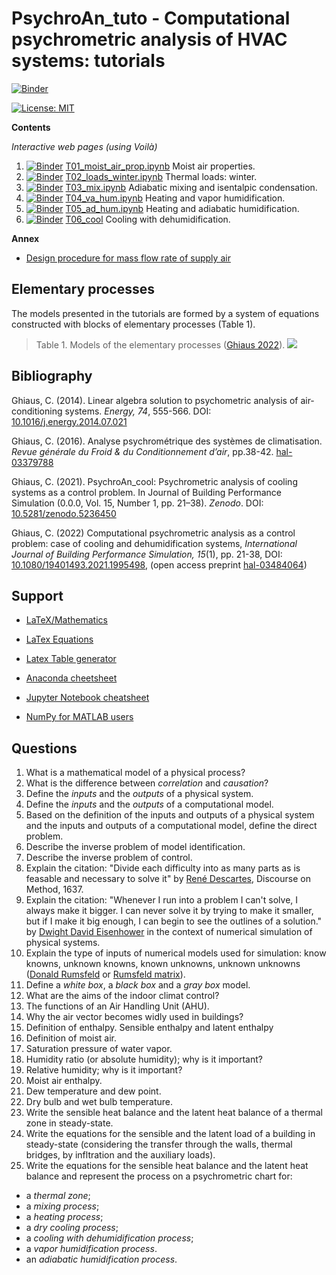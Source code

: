 # PsychroAn_tuto - Computational psychrometric analysis of HVAC systems: tutorials

[![Binder](https://mybinder.org/badge_logo.svg)](https://mybinder.org/v2/gh/ZHAW-dm4bem-2023/hvac-2024-HeHu1314/HEAD)


[![License: MIT](https://img.shields.io/badge/License-MIT-yellow.svg)](https://github.com/cghiaus/dm4bem/blob/main/LICENSE)

**Contents**

*Interactive web pages (using Voilà)*
1. [![Binder](https://mybinder.org/badge_logo.svg)](https://mybinder.org/v2/gh/cghiaus/PsychroAn_tuto/HEAD?urlpath=%2Fvoila%2Frender%2FT01_moist_air_prop.ipynb) [T01_moist_air_prop.ipynb](T01_moist_air_prop.ipynb) Moist air properties.
2. [![Binder](https://mybinder.org/badge_logo.svg)](https://mybinder.org/v2/gh/cghiaus/PsychroAn_tuto/HEAD?urlpath=%2Fvoila%2Frender%2FT02_load_winter.ipynb) [T02_loads_winter.ipynb](T02_load_winter.ipynb) Thermal loads: winter.
3. [![Binder](https://mybinder.org/badge_logo.svg)](https://mybinder.org/v2/gh/cghiaus/PsychroAn_tuto/HEAD?urlpath=%2Fvoila%2Frender%2FT03_mix.ipynb) [T03_mix.ipynb](T03_mix.ipynb) Adiabatic mixing and isentalpic condensation.
4. [![Binder](https://mybinder.org/badge_logo.svg)](https://mybinder.org/v2/gh/cghiaus/PsychroAn_tuto/HEAD?urlpath=%2Fvoila%2Frender%2FT04_va_hum.ipynb) [T04_va_hum.ipynb](T04_heat_va_hum.ipynb) Heating and vapor humidification.
5. [![Binder](https://mybinder.org/badge_logo.svg)](https://mybinder.org/v2/gh/cghiaus/PsychroAn_tuto/HEAD?urlpath=%2Fvoila%2Frender%2FT05_ad_hum.ipynb) [T05_ad_hum.ipynb](T05_heat_ad_hum.ipynb) Heating and adiabatic humidification.
6. [![Binder](https://mybinder.org/badge_logo.svg)](https://mybinder.org/v2/gh/cghiaus/PsychroAn_tuto/HEAD?urlpath=%2Fvoila%2Frender%2FT06_cool.ipynb) [T06_cool](T06_cool.ipynb) Cooling with dehumidification.

**Annex**
- [Design procedure for mass flow rate of supply air](Annex01.ipynb)

## Elementary processes

The models presented in the tutorials are formed by a system of equations constructed with blocks of elementary processes (Table 1).
> Table 1. Models of the elementary processes ([Ghiaus 2022](https://hal.archives-ouvertes.fr/hal-03484064/document)).
> ![](Figures/elementary_processes.svg)

## Bibliography

Ghiaus, C. (2014). Linear algebra solution to psychometric analysis of air-conditioning systems. *Energy, 74*, 555-566. DOI: [10.1016/j.energy.2014.07.021](https://doi.org/10.1016/j.energy.2014.07.021)

Ghiaus, C. (2016). Analyse psychrométrique des systèmes de climatisation. *Revue générale du Froid & du Conditionnement d’air*, pp.38-42. [hal-03379788](https://hal.archives-ouvertes.fr/hal-03379788/document)

Ghiaus, C. (2021). PsychroAn_cool: Psychrometric analysis of cooling systems as a control problem. In Journal of Building Performance Simulation (0.0.0, Vol. 15, Number 1, pp. 21–38). *Zenodo*. DOI: [10.5281/zenodo.5236450](https://doi.org/10.5281/zenodo.5236450)

Ghiaus, C. (2022) Computational psychrometric analysis as a control problem: case of cooling and dehumidification systems, *International Journal of Building Performance Simulation, 15*(1), pp. 21-38, DOI: [10.1080/19401493.2021.1995498](https://doi.org/10.1080/19401493.2021.1995498), (open access preprint [hal-03484064](https://hal.archives-ouvertes.fr/hal-03484064/document))

## Support

- [LaTeX/Mathematics](https://en.wikibooks.org/wiki/LaTeX/Mathematics)

- [LaTex Equations](https://latex.codecogs.com/eqneditor/editor.php)

- [Latex Table generator](https://www.tablesgenerator.com/markdown_tables#)

- [Anaconda cheetsheet](https://docs.continuum.io/anaconda/user-guide/cheatsheet/)

- [Jupyter Notebook cheatsheet](https://medium.com/ibm-data-science-experience/markdown-for-jupyter-notebooks-cheatsheet-386c05aeebed)

- [NumPy for MATLAB users](http://mathesaurus.sourceforge.net/matlab-numpy.html)

## Questions
1. What is a mathematical model of a physical process?
2. What is the difference between *correlation* and *causation*?
3. Define the *inputs* and the *outputs* of a physical system.
4. Define the *inputs* and the *outputs* of a computational model.
5. Based on the definition of the inputs and outputs of a physical system and the inputs and outputs of a computational model, define the direct problem.
6. Describe the inverse problem of model identification.
7. Describe the inverse problem of control.
8. Explain the citation: "Divide each difficulty into as many parts as is feasable and necessary to solve it" by [René Descartes](https://www.goodreads.com/quotes/565817-divide-each-difficulty-into-as-many-parts-as-is-feasible), Discourse on Method, 1637.
9. Explain the citation: "Whenever I run into a problem I can't solve, I always make it bigger. I can never solve it by trying to make it smaller, but if I make it big enough, I can begin to see the outlines of a solution." by [Dwight David Eisenhower](https://engine-for-change.com/quote-of-the-week-make-it-big-enough/) in the context of numerical simulation of physical systems.
10. Explain the type of inputs of numerical models used for simulation: know knowns, unknown knowns, known unknowns, unknown unknowns ([Donald Rumsfeld](https://en.wikipedia.org/wiki/There_are_unknown_unknowns) or [Rumsfeld matrix](https://medium.com/@andreamantovani/known-knowns-known-unknowns-unknown-unknowns-leadership-367f346b0953)).
11. Define a *white box*, a *black box* and a *gray box* model.
12. What are the aims of the indoor climat control?
13. The functions of an Air Handling Unit (AHU).
14. Why the air vector becomes widly used in buildings?
15. Definition of enthalpy. Sensible enthalpy and latent enthalpy
16. Definition of moist air.
17. Saturation pressure of water vapor.
18. Humidity ratio (or absolute humidity); why is it important?
19. Relative humidity; why is it important?
20. Moist air enthalpy.
21. Dew temperature and dew point.
22. Dry bulb and wet bulb temperature.
23. Write the sensible heat balance and the latent heat balance of a thermal zone in steady-state.
24. Write the equations for the sensible and the latent load of a building in steady-state (considering the transfer through the walls, thermal bridges, by infltration and the auxiliary loads). 
25. Write the equations for the sensible heat balance and the latent heat balance and represent the process on a psychrometric chart for:
  - a *thermal zone*;
  - a *mixing process*;
  - a *heating process*;
  - a *dry cooling process*;
  - a *cooling with dehumidification process*;
  - a *vapor humidification process*.
  - an *adiabatic humidification process*.


